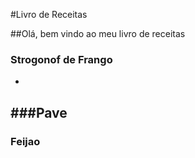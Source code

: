 
#Livro de Receitas

##Olá, bem vindo ao meu livro de receitas

### Strogonof de Frango
-
###Pave
-
### Feijao
